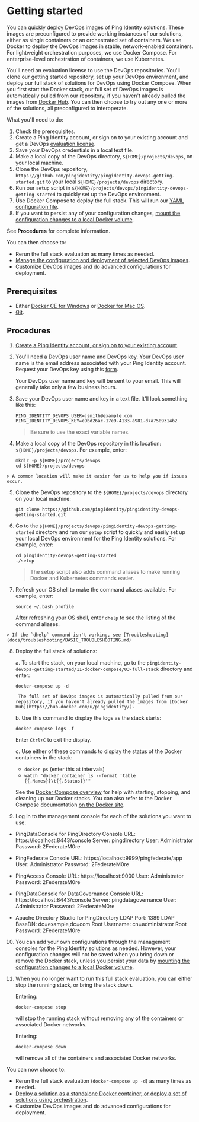 # Getting started

You can quickly deploy DevOps images of Ping Identity solutions. These images are preconfigured to provide working instances of our solutions, either as single containers or an orchestrated set of containers. We use Docker to deploy the DevOps images in stable, network-enabled containers. For lightweight orchestration purposes, we use Docker Compose. For enterprise-level orchestration of containers, we use Kubernetes.

You'll need an evaluation license to use the DevOps repositories. You'll clone our getting started repository, set up your DevOps environment, and deploy our full stack of solutions for DevOps using Docker Compose. When you first start the Docker stack, our full set of DevOps images is automatically pulled from our repository, if you haven't already pulled the images from [Docker Hub](https://hub.docker.com/u/pingidentity/). You can then choose to try out any one or more of the solutions, all preconfigured to interoperate.

What you'll need to do:

  1. Check the prerequisites.
  2. Create a Ping Identity account, or sign on to your existing account and get a DevOps [evaluation license](../PROD-LICENSE.md).
  3. Save your DevOps credentials in a local text file.
  4. Make a local copy of the DevOps directory, `${HOME}/projects/devops`, on your local machine.
  5. Clone the DevOps repository, `https://github.com/pingidentity/pingidentity-devops-getting-started.git` to your local `${HOME}/projects/devops` directory.
  6. Run our `setup` script in `${HOME}/projects/devops/pingidentity-devops-getting-started` to quickly set up the DevOps environment.
  7. Use Docker Compose to deploy the full stack. This will run our [YAML configuration file](https://raw.githubusercontent.com/pingidentity/pingidentity-devops-getting-started/master/11-docker-compose/03-full-stack/docker-compose.yaml).
  8. If you want to persist any of your configuration changes, [mount the configuration changes to a local Docker volume](../11-docker-compose#persisting-container-state-and-data).

  See **Procedures** for complete information.

You can then choose to:

  * Rerun the full stack evaluation as many times as needed.
  * [Manage the configuration and deployment of selected DevOps images](../configDeploy.md).
  * Customize DevOps images and do advanced configurations for deployment.

## Prerequisites

* Either [Docker CE for Windows](https://docs.docker.com/v17.12/install/) or [Docker for Mac OS](https://docs.docker.com/v17.12/docker-for-mac/install/).
* [Git](https://git-scm.com/downloads).

## Procedures

  1. <a name="step1"/>[Create a Ping Identity account, or sign on to your existing account](https://www.pingidentity.com/en/account/sign-on.html).
  2. <a name="step2"/>You'll need a DevOps user name and DevOps key. Your DevOps user name is the email address associated with your Ping Identity account. Request your DevOps key using this [form](https://docs.google.com/forms/d/e/1FAIpQLSdgEFvqQQNwlsxlT6SaraeDMBoKFjkJVCyMvGPVPKcrzT3yHA/viewform).

      Your DevOps user name and key will be sent to your email. This will generally take only a few business hours.

  3. <a name="step3"/>Save your DevOps user name and key in a text file. It'll look something like this:

     ```text
     PING_IDENTITY_DEVOPS_USER=jsmith@example.com
     PING_IDENTITY_DEVOPS_KEY=e9bd26ac-17e9-4133-a981-d7a7509314b2
     ```

     > Be sure to use the exact variable names.

  4. <a name="step4"/>Make a local copy of the DevOps repository in this location: `${HOME}/projects/devops`.
  For example, enter:

      ```text
      mkdir -p ${HOME}/projects/devops
      cd ${HOME}/projects/devops
      ```
    > A common location will make it easier for us to help you if issues occur.

  5. Clone the DevOps repository to the `${HOME}/projects/devops` directory on your local machine:

       `git clone https://github.com/pingidentity/pingidentity-devops-getting-started.git`

  6. Go to the `${HOME}/projects/devops/pingidentity-devops-getting-started` directory and run our `setup` script to quickly and easily set up your local DevOps environment for the Ping Identity solutions. For example, enter:

     ```text
     cd pingidentity-devops-getting-started
     ./setup
     ```
     > The setup script also adds command aliases to make running Docker and Kubernetes commands easier.

  7. Refresh your OS shell to make the command aliases available. For example, enter:

     ```text
     source ~/.bash_profile
     ```
     After refreshing your OS shell, enter `dhelp` to see the listing of the command aliases.

    > If the `dhelp` command isn't working, see [Troubleshooting](docs/troubleshooting/BASIC_TROUBLESHOOTING.md)

  8. Deploy the full stack of solutions:

       a. To start the stack, on your local machine, go to the `pingidentity-devops-getting-started/11-docker-compose/03-full-stack` directory and enter:

        `docker-compose up -d`

          The full set of DevOps images is automatically pulled from our repository, if you haven't already pulled the images from [Docker Hub](https://hub.docker.com/u/pingidentity/).

       b. Use this command to display the logs as the stack starts:

        `docker-compose logs -f`

        Enter `Ctrl+C` to exit the display.

       c. Use either of these commands to display the status of the Docker containers in the stack:

        * `docker ps` (enter this at intervals)
        * `watch "docker container ls --format 'table {{.Names}}\t{{.Status}}'"`

       See the [Docker Compose overview](../11-docker-compose/README.md) for help with starting, stopping, and cleaning up our Docker stacks. You can also refer to the Docker Compose documentation [on the Docker site](https://docs.docker.com/compose/).

  9. Log in to the management console for each of the solutions you want to use:

  * PingDataConsole for PingDirectory
        Console URL: https://localhost:8443/console
        Server: pingdirectory
        User: Administrator
        Password: 2FederateM0re

  * PingFederate
        Console URL: https://localhost:9999/pingfederate/app
        User: Administrator
        Password: 2FederateM0re

  * PingAccess
        Console URL: https://localhost:9000
        User: Administrator
        Password: 2FederateM0re

  * PingDataConsole for DataGovernance
        Console URL: https://localhost:8443/console
        Server: pingdatagovernance
        User: Administrator
        Password: 2FederateM0re

  * Apache Directory Studio for PingDirectory
        LDAP Port: 1389
        LDAP BaseDN: dc=example,dc=com
        Root Username: cn=administrator
        Root Password: 2FederateM0re


  10. You can add your own configurations through the management consoles for the Ping Identity solutions as needed. However, your configuration changes will not be saved when you bring down or remove the Docker stack, unless you persist your data by [mounting the configuration changes to a local Docker volume](../11-docker-compose#persisting-container-state-and-data).

  11. When you no longer want to run this full stack evaluation, you can either stop the running stack, or bring the stack down.

      Entering:

       `docker-compose stop`

      will stop the running stack without removing any of the containers or associated Docker networks.

      Entering:

       `docker-compose down`

       will remove all of the containers and associated Docker networks.

You can now choose to:

  * Rerun the full stack evaluation (`docker-compose up -d`) as many times as needed.
  * [Deploy a solution as a standalone Docker container, or deploy a set of solutions using orchestration](../deploy.md).
  * Customize DevOps images and do advanced configurations for deployment.
